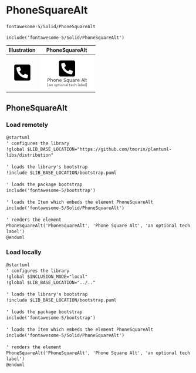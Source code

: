 # PhoneSquareAlt


```text
fontawesome-5/Solid/PhoneSquareAlt
```

```text
include('fontawesome-5/Solid/PhoneSquareAlt')
```



| Illustration | PhoneSquareAlt |
| :---: | :---: |
| ![illustration for Illustration](../../fontawesome-5/Solid/PhoneSquareAlt.png) | ![illustration for PhoneSquareAlt](../../fontawesome-5/Solid/PhoneSquareAlt.Local.png) |




## PhoneSquareAlt

### Load remotely
```plantuml
@startuml
' configures the library
!global $LIB_BASE_LOCATION="https://github.com/tmorin/plantuml-libs/distribution"

' loads the library's bootstrap
!include $LIB_BASE_LOCATION/bootstrap.puml

' loads the package bootstrap
include('fontawesome-5/bootstrap')

' loads the Item which embeds the element PhoneSquareAlt
include('fontawesome-5/Solid/PhoneSquareAlt')

' renders the element
PhoneSquareAlt('PhoneSquareAlt', 'Phone Square Alt', 'an optional tech label')
@enduml
```

### Load locally
```plantuml
@startuml
' configures the library
!global $INCLUSION_MODE="local"
!global $LIB_BASE_LOCATION="../.."

' loads the library's bootstrap
!include $LIB_BASE_LOCATION/bootstrap.puml

' loads the package bootstrap
include('fontawesome-5/bootstrap')

' loads the Item which embeds the element PhoneSquareAlt
include('fontawesome-5/Solid/PhoneSquareAlt')

' renders the element
PhoneSquareAlt('PhoneSquareAlt', 'Phone Square Alt', 'an optional tech label')
@enduml
```

